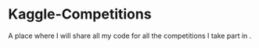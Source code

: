 # Kaggle-Competitions

A place where I will share all my code for all 
the competitions I take part in .
